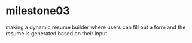 # milestone03
making a dynamic resume builder where users can fill out a form and the resume is generated based on their input.
